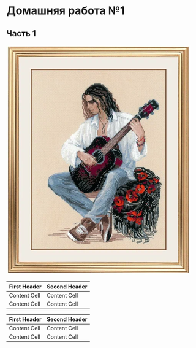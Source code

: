 # Домашняя работа №1
## Часть 1

![](jpg/600x600.webp)

First Header  | Second Header
------------- | -------------
Content Cell  | Content Cell
Content Cell  | Content Cell 

| First Header  | Second Header |
| ------------- | ------------- |
| Content Cell  | Content Cell  |
| Content Cell  | Content Cell  |

